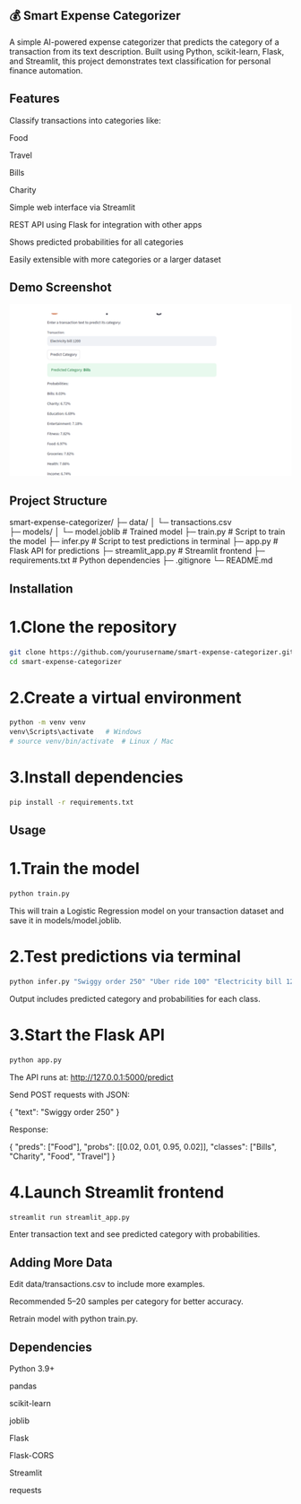 ## 💰 Smart Expense Categorizer

A simple AI-powered expense categorizer that predicts the category of a transaction from its text description. Built using Python, scikit-learn, Flask, and Streamlit, this project demonstrates text classification for personal finance automation.

## Features

Classify transactions into categories like:

Food

Travel

Bills

Charity

Simple web interface via Streamlit

REST API using Flask for integration with other apps

Shows predicted probabilities for all categories

Easily extensible with more categories or a larger dataset

## Demo Screenshot

![Smart Expense Categorizer Demo](assets/bills.png)

## Project Structure
smart-expense-categorizer/
├─ data/
│  └─ transactions.csv       
├─ models/
│  └─ model.joblib           # Trained model
├─ train.py                  # Script to train the model
├─ infer.py                  # Script to test predictions in terminal
├─ app.py                    # Flask API for predictions
├─ streamlit_app.py          # Streamlit frontend
├─ requirements.txt          # Python dependencies
├─ .gitignore
└─ README.md

## Installation

# 1.Clone the repository
```bash
git clone https://github.com/yourusername/smart-expense-categorizer.git
cd smart-expense-categorizer
```

# 2.Create a virtual environment
```bash
python -m venv venv
venv\Scripts\activate   # Windows
# source venv/bin/activate  # Linux / Mac
```

# 3.Install dependencies
```bash
pip install -r requirements.txt
```
## Usage

# 1.Train the model
```bash
python train.py
```

This will train a Logistic Regression model on your transaction dataset and save it in models/model.joblib.

# 2.Test predictions via terminal
```bash
python infer.py "Swiggy order 250" "Uber ride 100" "Electricity bill 1200"
```
Output includes predicted category and probabilities for each class.

# 3.Start the Flask API
```bash
python app.py
```

The API runs at: http://127.0.0.1:5000/predict

Send POST requests with JSON:

{
  "text": "Swiggy order 250"
}


Response:

{
  "preds": ["Food"],
  "probs": [[0.02, 0.01, 0.95, 0.02]],
  "classes": ["Bills", "Charity", "Food", "Travel"]
}

# 4.Launch Streamlit frontend
```bash
streamlit run streamlit_app.py
```

Enter transaction text and see predicted category with probabilities.

## Adding More Data

Edit data/transactions.csv to include more examples.

Recommended 5–20 samples per category for better accuracy.

Retrain model with python train.py.

## Dependencies

Python 3.9+

pandas

scikit-learn

joblib

Flask

Flask-CORS

Streamlit

requests

